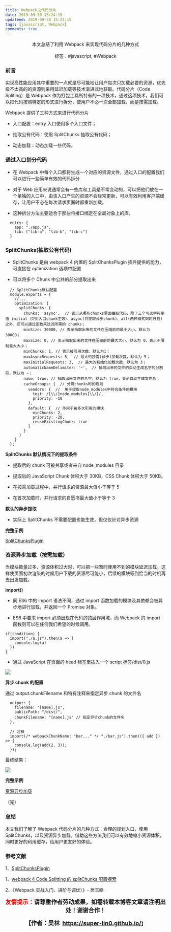 ```yaml
---
title: Webpack之代码分片
date: 2019-09-30 15:24:15
updateed: 2019-09-30 15:24:15
tags: [javascript, Webpack]
comments: true
---
```


<center>
  本文总结了利用 Webpack 来实现代码分片的几种方式
<center>
</br>
</center>
  标签：#javascript, #Webpack
</center>

<!-- more -->

### 前言

实现高性能应用其中重要的一点就是尽可能地让用户每次只加载必要的资源，优先级不太高的的资源则采用延迟加载等技术渐进式地获取。代码分片（Code Spliting）是 Webpack 作为打包工具所特有的一项技术，通过这项技术，我们可以把代码按照特定的形式进行拆分，使用户不必一次全部加载，而是按需加载。

Webpack 提供了三种方式来进行代码分片

- 入口配置：entry 入口使用多个入口文件；

- 抽取公有代码：使用 SplitChunks 抽取公有代码；

- 动态加载：动态加载一些代码。

### 通过入口划分代码

- 在 Webpack 中每个入口都将生成一个对应的资源文件，通过入口的配置我们可以进行一些简单有效的代码拆分

- 对于 Web 应用来说通常会有一些库和工具是不常变动的，可以把他们放在一个单独的入口中，由该入口产生的资源不会经常更新，可以有效利用客户端缓存，让用户不必在每次请求页面时都重新加载。

- 这种拆分方法主要适合于那些将接口绑定在全局对象上的库。

```
  entry: {
    app: "./app.js",
    lib: ["lib-a", "lib-b", "lib-c"]
  }
```

### SplitChunks(抽取公有代码)

- SplitChunks 是由 webpack 4 内置的 SplitChunksPlugin 插件提供的能力，可直接在 optimization 选项中配置

- 可以将多个 Chunk 中公共的部分提取出来

```
  // SplitChunks默认配置
  module.exports = {
    //...
    optimization: {
      splitChunks: {
        chunks: 'async',  // 表示从哪些chunks里面抽取代码，除了三个可选字符串值 initial（只对入口chunk生效）、async(只提取异步chunk)、all(两种模式同时开启) 之外，还可以通过函数来过滤所需的 chunks；
        minSize: 30000, // 表示抽取出来的文件在压缩前的最小大小，默认为 30000；
        maxSize: 0, // 表示抽取出来的文件在压缩前的最大大小，默认为 0，表示不限制最大大小；
        minChunks: 1, // 表示被引用次数，默认为1；
        maxAsyncRequests: 5,  // 最大的按需(异步)加载次数，默认为 5；
        maxInitialRequests: 3,  // 最大的初始化加载次数，默认为 3；
        automaticNameDelimiter: '~',  // 抽取出来的文件的自动生成名字的分割符，默认为 ~；
        name: true, // 抽取出来文件的名字，默认为 true，表示自动生成文件名；
        cacheGroups: {  // 分离chunks时的规则
          vendors: {  //  用于提取node_modules中符合条件的模块
            test: /[\\/]node_modules[\\/]/,
            priority: -10
          },
          default: {  // 作用于被多次引用的模块
            minChunks: 2,
            priority: -20,
            reuseExistingChunk: true
          }
        }
      }
    }
  };
```

**SplitChunks 默认情况下的提取条件**

- 提取后的 chunk 可被共享或者来自 node_modules 目录

- 提取后的 JavaScript Chunk 体积大于 30KB，CSS Chunk 体积大于 50KB。

- 在按需加载过程中，并行请求的资源最大值小于等于 5

- 在首次加载时，并行请求的自愿书最大值小于等于 3

**默认的异步提取**

- 实际上 SplitChunks 不需要配置也能生效，但仅仅针对异步资源

**完整示例**

<a href="https://github.com/super-lin0/webpack-study/tree/master/webpackinaction/06-code-spliting/split-chunks" >SplitChunksPlugin</a>

### 资源异步加载（按需加载）

当模块数量过多、资源体积过大时，可以把一些暂时使用不到的模块延迟加载。这样使页面初次渲染的时候用户下载的资源尽可能小，后续的模块等到恰当的时机再去出发加载。

**import()**

- 同 ES6 中的 import 语法不同，通过 import 函数加载的模块及其依赖会被异步地进行加载，并返回一个 Promise 对象。

- ES6 中要求 import 必须出现在代码的顶层作用域，而 Webpack 的 import 函数则可以在任何我们希望的时候调用。

```
if(condition) {
  import("./a.js").then(a => {
    console.log(a)
  })
}
```

- 通过 JavaScript 在页面的 head 标签里插入一个 script 标签/dist/0.js

![](https://raw.githubusercontent.com/super-lin0/pic/master/20190930110448.png)

**异步 chunk 的配置**

通过 output.chunkFilename 和特有注释来指定异步 chunk 的文件名

```
  output: {
    filename: "[name].js",
    publicPath: "/dist/",
    chunkFilename: "[name].js" // 指定异步chunk的文件名
  },

  // 注释
  import(/* webpackChunkName: "bar..." */ "./bar.js").then(({ add }) => {
    console.log(add(2, 3));
  });
```

最终结果：

![](https://raw.githubusercontent.com/super-lin0/pic/master/img/%E5%9B%BE%E7%89%87.png)

**完整示例**

<a href="https://github.com/super-lin0/webpack-study/tree/master/webpackinaction/06-code-spliting/async-chunk" >资源异步加载</a>

（完）

### 总结

本文我们了解了 Webpack 代码分片的几种方式：合理的规划入口，使用 SplitChunks，以及资源异步加载。借助这些方法我们可以有效地缩小资源体积，同时更好的利用缓存，给用户更友好的体验。

### 参考文献

1、<a href="https://www.webpackjs.com/plugins/split-chunks-plugin/#defaults" >SplitChunksPlugin</a>

1、<a href="https://imweb.io/topic/5b66dd601402769b60847149" >webpack 4 Code Splitting 的 splitChunks 配置探索</a>

2、《Webpack 实战入门、进阶与调优）》- 居玉皓

<p style="text-align: center;"><span style="font-size:18px;"><strong><span style="color:#ff00;"><span style="color:#ff0000;">友情提示：</span></span>请尊重作者劳动成果，如需转载本博客文章请注明出处！谢谢合作！</strong></span></p>

<p align="center"><strong><span style="font-size:18px;">【作者：吴林&nbsp;&nbsp;</span></strong><a target="_blank" href="https://super-lin0.github.io/"><strong><span style="font-size:18px;">https://super-lin0.github.io/</span></strong></a><strong>】</span></strong></p>
